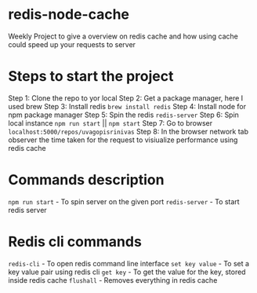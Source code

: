 # redis-node-cache
Weekly Project to give a overview on redis cache and how using cache could speed up your requests to server 

# Steps to start the project 
Step 1: Clone the repo to yor local 
Step 2: Get a package manager, here I used brew 
Step 3: Install redis `brew install redis`
Step 4: Install node for npm package manager
Step 5: Spin the redis `redis-server`
Step 6: Spin local instance `npm run start` || `npm start`
Step 7: Go to browser `localhost:5000/repos/uvagopisrinivas`
Step 8: In the browser network tab observer the time taken for the request to visiualize performance using redis cache

# Commands description
`npm run start` - To spin server on the given port 
`redis-server` - To start redis server 

# Redis cli commands 
`redis-cli` - To open redis command line interface 
`set key value` - To set a key value pair using redis cli 
`get key` - To get the value for the key, stored inside redis cache 
`flushall` - Removes everything in redis cache 
